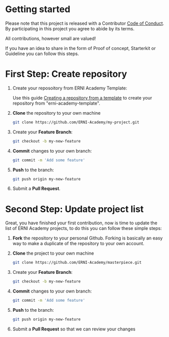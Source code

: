 [code_of_conduct]: CODE_OF_CONDUCT.md
[repo_from_template]: https://docs.github.com/en/github/creating-cloning-and-archiving-repositories/creating-a-repository-from-a-template

# Getting started
Please note that this project is released with a Contributor [Code of Conduct][code_of_conduct]. By participating in this project you agree to abide by its terms.

All contributions, however small are valued!

If you have an idea to share in the form of Proof of concept, Starterkit or Guideline you can follow this steps.

# First Step: Create repository

1. Create your reposoitory from ERNI Academy Template:
   
   Use this guide [Creating a repository from a template][repo_from_template] to create your repository from "erni-academy-template".

2. **Clone** the repository to your own machine
    ```sh
    git clone https://github.com/ERNI-Academy/my-project.git
    ```

3. Create your **Feature Branch**: 
    ```sh
    git checkout -b my-new-feature
    ```

4. **Commit** changes to your own branch: 
    ```sh
    git commit -m 'Add some feature'
    ```

5. **Push** to the branch: 
    ```sh
    git push origin my-new-feature
    ```

6. Submit a **Pull Request**.

# Second Step: Update project list
Great, you have finished your first contribution, now is time to update the list of ERNI Academy projects, to do this you can follow these simple steps:

1. **Fork** the repository to your personal Github. Forking is basically an easy way to make a duplicate of the repository to your own account.

2. **Clone** the project to your own machine
    ```sh
    git clone https://github.com/ERNI-Academy/masterpiece.git
    ```

3. Create your **Feature Branch**: 
    ```sh
    git checkout -b my-new-feature
    ```

4. **Commit** changes to your own branch: 
    ```sh
    git commit -m 'Add some feature'
    ```

5. **Push** to the branch: 
    ```sh
    git push origin my-new-feature
    ```

6. Submit a **Pull Request** so that we can review your changes